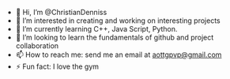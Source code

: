 - 👋 Hi, I’m @ChristianDenniss
- 👀 I’m interested in creating and working on interesting projects 
- 🌱 I’m currently learning C++, Java Script, Python.
- 💞️ I’m looking to learn the fundamentals of github and project collaboration
- 📫 How to reach me: send me an email at aottgpvp@gmail.com
- ⚡ Fun fact: I love the gym

<!---
ChristianDenniss/ChristianDenniss is a ✨ special ✨ repository because its `README.md` (this file) appears on your GitHub profile.
You can click the Preview link to take a look at your changes.
--->
